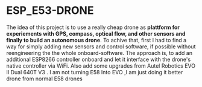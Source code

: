 # ESP_E53-DRONE 
The idea of this project is to use a really cheap drone as **plattform for experiements with GPS, compass, optical flow, and other sensors and finally to build an autonomous drone**. To achive that, first I had to find a way for simply adding new sensors and control software, if possible without reengineering the the whole onboard-software. The approach is, to add an additional ESP8266 controller onboard and let it interface with the drone's native controller via WiFi. Also add some upgrades from Autel Robotics EVO II Dual 640T V3 .  I am not turning E58 Into EVO ,I am just doing it better drone from normal E58 drones 
